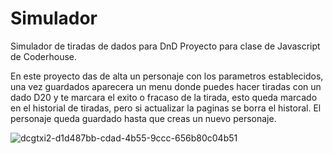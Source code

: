 # Simulador
Simulador de tiradas de dados para DnD
Proyecto para clase de Javascript de Coderhouse.

En este proyecto das de alta un personaje con los parametros establecidos, una vez guardados aparecera un menu donde puedes hacer tiradas con un dado D20 y te marcara el exito o fracaso de la tirada, esto queda marcado en el historial de tiradas, pero si actualizar la paginas se borra el historal. 
El personaje queda guardado hasta que creas un nuevo personaje.

![dcgtxi2-d1d487bb-cdad-4b55-9ccc-656b80c04b51](https://user-images.githubusercontent.com/26726260/155868018-043aefad-1163-403b-8e6b-6ab7aa73e697.gif)
